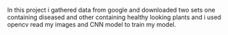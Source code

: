 In this project i gathered data from google and downloaded two sets one containing diseased and other containing healthy looking plants and i used opencv read my images and CNN model to train my model.
